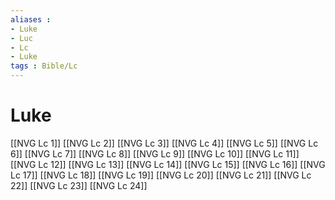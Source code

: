 ```yaml
---
aliases : 
- Luke
- Luc
- Lc
- Luke
tags : Bible/Lc
---
```


# Luke

[[NVG Lc 1]]
[[NVG Lc 2]]
[[NVG Lc 3]]
[[NVG Lc 4]]
[[NVG Lc 5]]
[[NVG Lc 6]]
[[NVG Lc 7]]
[[NVG Lc 8]]
[[NVG Lc 9]]
[[NVG Lc 10]]
[[NVG Lc 11]]
[[NVG Lc 12]]
[[NVG Lc 13]]
[[NVG Lc 14]]
[[NVG Lc 15]]
[[NVG Lc 16]]
[[NVG Lc 17]]
[[NVG Lc 18]]
[[NVG Lc 19]]
[[NVG Lc 20]]
[[NVG Lc 21]]
[[NVG Lc 22]]
[[NVG Lc 23]]
[[NVG Lc 24]]
